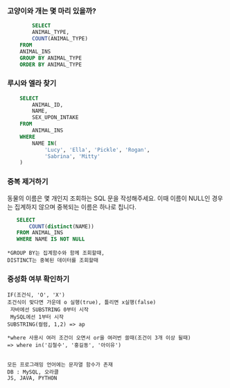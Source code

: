 ### 고양이와 개는 몇 마리 있을까?
```sql
        SELECT
        ANIMAL_TYPE,
        COUNT(ANIMAL_TYPE)
    FROM 
    ANIMAL_INS
    GROUP BY ANIMAL_TYPE
    ORDER BY ANIMAL_TYPE 
```

### 루시와 엘라 찾기
```sql    
    SELECT 
        ANIMAL_ID, 
        NAME, 
        SEX_UPON_INTAKE 
    FROM 
        ANIMAL_INS 
    WHERE 
        NAME IN(
            'Lucy', 'Ella', 'Pickle', 'Rogan', 
            'Sabrina', 'Mitty'
    )

```


### 중복 제거하기
동물의 이름은 몇 개인지 조회하는 SQL 문을 작성해주세요. 이때 이름이 NULL인 경우는 집계하지 않으며 중복되는 이름은 하나로 칩니다.
 ```sql 
    SELECT
        COUNT(distinct(NAME))
    FROM ANIMAL_INS
    WHERE NAME IS NOT NULL
```
    *GROUP BY는 집계함수와 함께 조회할때,
    DISTINCT는 중복된 데이터를 조회할때

### 중성화 여부 확인하기
    IF(조건식, 'O', 'X') 
    조건식이 맞다면 가운데 o 실행(true), 틀리면 x실행(false) 
     자바에선 SUBSTRING 0부터 시작
     MySQL에선 1부터 시작
    SUBSTRING(컬럼, 1,2) => ap
     
    *where 사용시 여러 조건이 오면서 or을 여러번 쓸때(조건이 3개 이상 될때)
    => where in('김철수', '홍길동', '아이유')  
    

    모든 프로그래밍 언어에는 문자열 함수가 존재
    DB : MySQL, 오라클
    JS, JAVA, PYTHON
    




